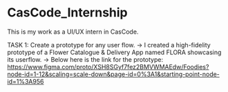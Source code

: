 # CasCode_Internship

This is my work as a UI/UX intern in CasCode.


TASK 1: Create a prototype for any user flow.
-> I created a high-fidelity prototype of a Flower Catalogue & Delivery App named FLORA showcasing its userflow.
-> Below here is the link for the prototype:
https://www.figma.com/proto/XSH8SGyf7fez2BMVWMAEdw/Foodies?node-id=1-12&scaling=scale-down&page-id=0%3A1&starting-point-node-id=1%3A956
